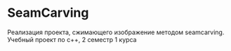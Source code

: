 # SeamCarving
Реализация проекта, сжимающего изображение методом seamcarving. Учебный проект по c++, 2 семестр 1 курса
